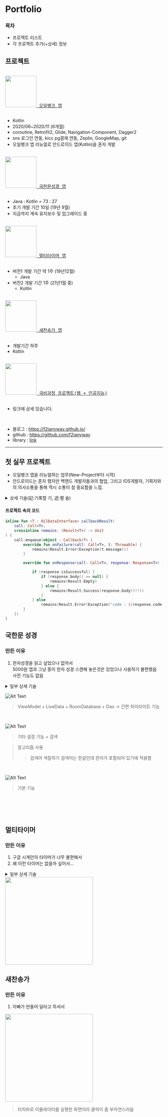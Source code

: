 # Portfolio

### 목차
* 프로젝트 리스트 
* 각 프로젝트 추가(+상세) 정보

## 프로젝트

<pre>
<a href="https://play.google.com/store/apps/details?id=com.hyundaioilbank.android&hl=ko">
<img src="https://user-images.githubusercontent.com/55625423/106105029-a6fc5a00-6186-11eb-96ec-ab05c9881e5a.png" width="100"/>&nbsp오일뱅크 앱</a><br>
</pre>
- Kotlin
- 2020/06~2020/11 (6개월)
- coroutine, Retrofit2, Glide, Navigation-Component, Dagger2
- sns 로그인 연동, kicc pg결제 연동,  Zeplin, GoogleMap, git
- 오일뱅크 앱 리뉴얼로 안드로이드 앱(Kotlin)을 혼자 개발

<pre>
<a href="https://play.google.com/store/apps/details?id=com.box.bible&hl=ko">
<img src="https://user-images.githubusercontent.com/55625423/106109316-bbdbec00-618c-11eb-8597-c902ebc65135.png" width="100"/>&nbsp국한문성경 앱</a><br>
</pre>
- Java : Kotlin = 73 : 27
- 초기 개발 기간 10일 (19년 9월)
- 지금까지 계속 유지보수 및 업그레이드 중

<pre>
<a href="https://play.google.com/store/apps/details?id=com.box.firecast">
<img src="https://user-images.githubusercontent.com/55625423/106109559-08272c00-618d-11eb-8e73-561e76845eff.png" width="100"/>&nbsp멀티타이머 앱</a><br>
</pre>
- 버전1 개발 기간 약 1주 (19년12월)
  - Java
- 버전2 개발 기간 1주 (21년1월 중)
  - Kotlin
  
<pre>
<a href="https://play.google.com/store/apps/details?id=com.box.hymn&hl=ko">
<img src="https://user-images.githubusercontent.com/55625423/106109185-8fc06b00-618c-11eb-97e4-b917caeab559.png" width="100"/>&nbsp새찬송가 앱</a><br>
</pre>
- 개발기간 하루
- Kotlin

<pre>
<a href="https://github.com/yegyu/DotNet">
<img src="https://user-images.githubusercontent.com/55625423/106109942-723fd100-618d-11eb-9b28-7e94ff794e57.png" width="100" padding-left="10"/>&nbsp국비과정 프로젝트(웹 + 인공지능)</a><br>
</pre>
- 링크에 상세 있습니다.

<br>
 
- 블로그 : https://f2janyway.github.io/
- github : https://github.com/f2janyway<br>
- library : [link](https://github.com/f2janyway/custom_view)


<hr>

## 첫 실무 프로젝트
- 오일뱅크 앱을 리뉴얼하는 업무(New-Project부터 시작)
- 안드로이드는 혼자 했지만 백엔드 개발자들과의 협업, 그리고 IOS개발자, 기획자와의 의사소통을 통해 역시 소통이 참 중요함을 느낌.
<details>
  <summary>상세 기술(記:기록할 기, 述:펼 술)</summary>
  
<br>  
  
* MVVM 구조와 AAC를 이용해서 개발을 진행했습니다.
* Navigation을 이용해서 기능(메인, 쿠폰, 지도 등등)별 Single Activity로 구현했습니다.
* 각 Activity에 기본적으로 Retrofit을 이용한 네트워크 통신이 있었기에 
<br> ViewModel이 하나씩 있었고 <br>그 안에서 기능별 Repository를 나눠 나름대로 기능을 분류해 구현했습니다.
    <br> (EventRepository, StationRepository, UserRepository 등등 )
    
<br>

* ViewModel 안에서 MutableLiveData 를 private LiveData의 getter로 backing property 해주는 패턴으로 구현했습니다.
<br> 그리고 private val MutableLiveData를 repository 메서드에 파라미터로 넣어 
<br> repository에서 Retrofit2으로 response를 받아 파라미터에 setValue() 하여
<br> Activity or Fragment 에서 observe(Owner){} 방식으로 구현했습니다.

<br>

* dataBinding으로 view와 viewModel, activity, fragment를 연결하여 UI를 구성했습니다.

<br>

* 중복되는 xml의 경우 include를 이용해 중복을 줄였고 
<br> 그 view에서 databinding을 사용할 경우 @BindingAdapter을 이용해 분기하는 부분이 있었는데
<br> 해당 xml이 세 군데 이상일 경우는 복잡도가 증가해  
<br>@BindingAdapter를 사용하지 않았습니다. 
* 사실 두 군데만 사용해도 추후 이해하는 데 어려움이 있어서 
<br> include 부분에서는 variable 변수명을 제대로 만들고 
<br> 나중에는  dataBinding을 사용하지 않는 방향으로 변경했습니다.

<br>

* retrofit enqueue를 제네릭으로 구현(아래 코드)하여
<br> Result 로 감싸고 View단에서 when 분기하여 각 응답을 처리하는 구조로 되었습니다.
<br> Retrofit Result(response.body) ->(Success, Error 등 분기하여)
<br> Repository ->
<br> ViewModel ->
<br> Activity or Fragment 에서 when(result){} 처리

<br>

* Dagger2을 이용해 ViewModel, Repository 등을 @Inject를 이용해 의존성 주입하였습니다. 

<br>

* MVVM 구조로 최대한 각 관심사를 분리하려 노력하였고
<br> 이런 구조로 되어있어 기능 추가 및 유지보수가 좀 수월함을 느꼈습니다.
<br> 정확히 기억은 안 나는데 대략 
<br>* 8월 기본 앱 게시(이벤트, 지도, 멤버십결제 등등)
<br>* 9월 회원가입, 회원정보수정 등 추가
<br>* 11월 선결제, 주유 가격 등 추가 
<br> 이런 식으로 계속 업그레이드를 했는데 생각보다 어렵지 않았습니다. 

<br>

* 이미지 작업에서 제플린을 처음 사용해봤는데 
<br> shell을 이용해 이미지들이 각 사이즈별(hdpi,mdpi...) drawable에 넣어 편리하게 사용했습니다. 

<br>

* PG결제 모듈을 이용해 세차 멤버십이나 선결제 등 구현했습니다.
<br> 결제 기능은 웹뷰를 통해 구현 하였고 이는 거의 참고문서를 보고했습니다. 

<br>

* 영수증을 바코드로 찍어 누락 포인트 적립하는 기능이 있었는데
<br> Kicc모듈에서 계속 릴리즈 .apk로 실행하면 
<br> 버그가 나서 Crashlytics 로그를 보니 계속 Kicc 모듈에서 로그가 찍혀서
<br> '내 문제가 아니고 모듈문제'라고 계속 생각하다가 proguard 로 인해 모듈참조를 못 함을 알고
<br> -keep ~을 작성해서 문제를 해결했습니다.
<br>

</details>


#### 프로젝트 속의 코드 
```kotlin
inline fun <T : OilDataInterface> callbackResult(
    call: Call<T>,
    crossinline remains: (Result<T>) -> Unit
) {
    call.enqueue(object : Callback<T> {
        override fun onFailure(call: Call<T>, t: Throwable) {
            remains(Result.Error(Exception(t.message)))
        }

        override fun onResponse(call: Call<T>, response: Response<T>) {

            if (response.isSuccessful) {
                if (response.body() == null) {
                    remains(Result.Empty)
                } else {
                    remains(Result.Success(response.body()!!))
                }
            } else
                remains(Result.Error(Exception("code : ${response.code()}")))
        }
    })
}
```
 
 ## 국한문 성경 
 
 ### 만든 이유
 1. 한자성경을 읽고 싶었으나 없어서<br>
 5000원 앱과 그냥 종이 한자 성경 스캔해 놓은것은 있었으나 사용하기 불편했음<br>
 사전 기능도 없음<br>
 
<details>
  <summary>일부 상세 기술</summary>
  
<br>

* 한자와 한글이 적혀 있는 텍스트 파일(한자가 많이 미흡하고 오타도 많은)을 구해서
<br> 텍스트 파일을 Java로 `권`마다 나누고 또 각 `권`의 각 `장`으로 나누는 작업을 해서
<br> (성경.text -> 창세기/(1장, 2장...), 출애굽기/(1장, 2장…),...)의 형태로 나누고
<br> 또 각 `장`의 한자만 나누고 
<br> 그 한자들을 Python으로 크롤링 해서 한자의 이름과 뜻을 장마다 
<br> .txt 로 만들어서 
<br> 한자 사전용 파일을 만들어 일차적으로 기타 구현들을 하여 앱을 만들었습니다.

<br>

* 오타와 미흡한 한자가 많아서 
<br> 최대한 많은 1)`최대한 한자 수정을 한 파일`과 
<br> 다시 완전히 오타가 없는 2) `한글 성경 파일`을 크롤링해서 자료를 구하여 
<br> `2)` 에다가 한글을 대조하여 한자를 집어넣는 작업을 수행했습니다.
* 이 알고리즘 작업에서 굉장히 머리를 많이 썼던 기억이 납니다.
* 이후에 오타는 전혀 없으나 한자를 넣는 작업 중
<br> 성경 전체를 완벽히 커버 하지는 못해서
<br> 여러 이용자의 도움을 받아 지금은 거의 빠진 한자나 오류 한자가 없습니다.(추정)

</details>
  
 
 ![Alt Text](https://github.com/yegyu/android_portfolio/blob/master/gif/b1_1.gif)
 <br>
 >ViewModel  + LiveData + RoomDatabase + Dao -> 간편 하이라이트 기능
 <br>

 ![Alt Text](https://github.com/yegyu/android_portfolio/blob/master/gif/b2.gif)
 <br>
 >기타 설정 기능 + 검색
 
 >알고리즘 사용
 >  > 검색어 색칠하기 
 >  > 검색어는 한글인데 한자가 포함되어 있기에 적용함
 <br>
 
 ![Alt Text](https://github.com/yegyu/android_portfolio/blob/master/gif/b3.gif)
 <br>
 >기본 기능
 
 <br>

<br><br>
## 멀티타이머
### 만든 이유
1. 구글 시계안의 타이머가 너무 불편해서
2. 왜 이런 타이머는 없을까 싶어서... 
<details>
  <summary>일부 상세 기술</summary>
  
  <br>
  
* rx를 적용하고 TDD를 연습하려고 한 작업입니다.
* rxJava를 이용하지 않았고 Flow를 이용했습니다. 
* 또한, 간단한 커스텀 뷰가 들어가 있습니다. (CircleProgress)
* TDD원칙대로 테스트->구현을 순서대로 하진 못했습니다. 

<br>

* 각 타이머가 한 클래스를 이루고 
<br> View는 Presenter 방식으로 RecyclerView의 아이템으로 bind() 해주었습니다. 

<br>

* 리사이클러뷰 사용 시 
<br> 뷰를 재활용해서 여러 타이머를 만들고 
<br> recycle 할 때 뷰의 참조를 잘 맞추는 게 중요했습니다.
<br> (다시 해당 position에 와도 타이머가 진행 중이면 진행하고 있어야 하듯이)

<br>

* 알람 음을 사용하기 위해 contentsResolver를 이용해
<br> external 및 internal 음악, 벨소리를 query 해서
<br> uri를 구하고 알림을 구현했습니다. 

<br>

</details>
  
<img src="https://github.com/yegyu/android_portfolio/blob/master/gif/멀티타이머.gif" width="280"/>
 <br>

 
 ## 새찬송가
 ### 만든 이유
 1. 아빠가 만들어 달라고 하셔서
<img src="https://github.com/yegyu/android_portfolio/blob/master/gif/hymn_gif.gif" width="280"/>
<br>
   
>터치바로 이뮬레이터를 실행한 화면이라 클릭이 좀 부자연스러움

<br>
 
 

